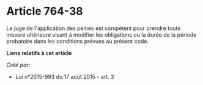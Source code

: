 # Article 764-38

Le juge de l'application des peines est compétent pour prendre toute mesure ultérieure visant à modifier les obligations ou
la durée de la période probatoire dans les conditions prévues au présent code.

**Liens relatifs à cet article**

_Créé par_:

  - Loi n°2015-993 du 17 août 2015 - art. 3
